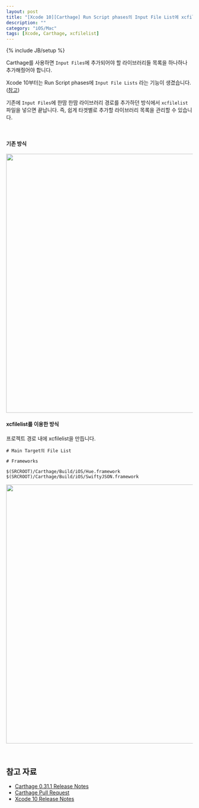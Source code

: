 ```yaml
---
layout: post
title: "[Xcode 10][Carthage] Run Script phases의 Input File List에 xcfilelist를 추가하여 쉽게 라이브러리를 넣기"
description: ""
category: "iOS/Mac"
tags: [Xcode, Carthage, xcfilelist]
---
```

{% include JB/setup %}

Carthage를 사용하면 `Input Files`에 추가되어야 할 라이브러리들 목록을 하나하나 추가해줬어야 합니다.

Xcode 10부터는 Run Script phases에 `Input File Lists` 라는 기능이 생겼습니다.([참고](https://developer.apple.com/documentation/xcode_release_notes/xcode_10_release_notes/build_system_release_notes_for_xcode_10))

기존에 `Input Files`에 한땀 한땀 라이브러리 경로를 추가하던 방식에서 `xcfilelist` 파일을 넣으면 끝납니다. 즉, 쉽게 타겟별로 추가할 라이브러리 목록을 관리할 수 있습니다.

<br/>

#### 기존 방식
<p style="text-align:center;"><img src="{{ site.production_url }}/image/2019/03/003.png" style="width: 700px"/></p>

#### **xcfilelist**를 이용한 방식

프로젝트 경로 내에 xcfilelist을 만듭니다.

```
# Main Target의 File List

# Frameworks

$(SRCROOT)/Carthage/Build/iOS/Hue.framework
$(SRCROOT)/Carthage/Build/iOS/SwiftyJSON.framework
```

<p style="text-align:center;"><img src="{{ site.production_url }}/image/2019/03/004.png" style="width: 700px"/></p><br/>

## 참고 자료

* [Carthage 0.31.1 Release Notes](https://github.com/Carthage/Carthage/releases/tag/0.31.1)
* [Carthage Pull Request](https://github.com/Carthage/Carthage/pull/2591)
* [Xcode 10 Release Notes](https://developer.apple.com/documentation/xcode_release_notes/xcode_10_release_notes/build_system_release_notes_for_xcode_10)